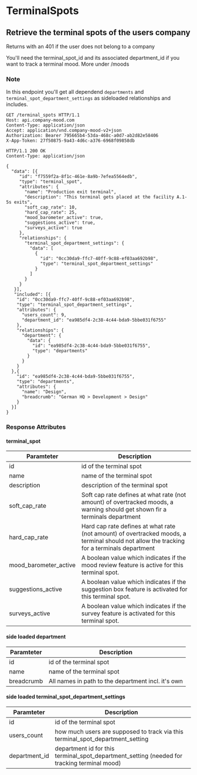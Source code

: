 # TerminalSpots

## Retrieve the terminal spots of the users company
Returns with an 401 if the user does not belong to a company

You'll need the terminal_spot_id and its associated department_id if you
want to track a terminal mood. More under /moods

### Note
In this endpoint you'll get all dependend `departments` and `terminal_spot_department_settings` as sideloaded relationships and includes.

```http
GET /terminal_spots HTTP/1.1
Host: api.company-mood.com
Content-Type: application/json
Accept: application/vnd.company-mood-v2+json
Authorization: Bearer 795665b4-53da-468c-a0d7-ab2d82e58406
X-App-Token: 27f50875-9a43-4d6c-a376-6968f09858db
```

```http
HTTP/1.1 200 OK
Content-Type: application/json

{
  "data": [{
     "id": "f7559f2a-8f1c-461e-8a9b-7efea5564edb",
     "type": "terminal_spot",
     "attributes": {
       "name": "Production exit terminal",
       "description": "This terminal gets placed at the facility A.1-5s exits",
       "soft_cap_rate": 10,
       "hard_cap_rate": 25,
       "mood_barometer_active": true,
       "suggestions_active": true,
       "surveys_active": true
     },
     "relationships": {
       "terminal_spot_department_settings": {
         "data": [
           {
             "id": "0cc30da9-ffc7-40ff-9c88-ef03aa692b98",
             "type": "terminal_spot_department_settings"
           }
         ]
       }
     }
   }],
   "included": [{
    "id": "0cc30da9-ffc7-40ff-9c88-ef03aa692b98",
    "type": "terminal_spot_department_settings",
    "attributes": {
      "users_count": 9,
      "department_id": "ea985df4-2c38-4c44-bda9-5bbe031f6755"
    },
    "relationships": {
      "department": {
        "data": {
          "id": "ea985df4-2c38-4c44-bda9-5bbe031f6755",
          "type": "departments"
        }
      }
    }
  },{
    "id": "ea985df4-2c38-4c44-bda9-5bbe031f6755",
    "type": "departments",
    "attributes": {
      "name": "Design",
      "breadcrumb": "German HQ > Development > Design"
    }
  }]
}
```

### Response Attributes

#### terminal_spot

Paramteter            | Description
----------------------|------------
id                    | id of the terminal spot
name                  | name of the terminal spot
description           | description of the terminal spot
soft_cap_rate         | Soft cap rate defines at what rate (not amount) of overtracked moods, a warning should get shown fir a terminals department
hard_cap_rate         | Hard cap rate defines at what rate (not amount) of overtracked moods, a terminal should not allow the tracking for a terminals department
mood_barometer_active | A boolean value which indicates if the mood review feature is active for this terminal spot.
suggestions_active    | A boolean value which indicates if the suggestion box feature is activated for this terminal spot.
surveys_active        | A boolean value which indicates if the survey feature is activated for this terminal spot.

#### side loaded department

Paramteter | Description
-----------|------------
id         | id of the terminal spot
name       | name of the terminal spot
breadcrumb | All names in path to the department incl. it's own

#### side loaded terminal_spot_department_settings

Paramteter    | Description
--------------|------------
id            | id of the terminal spot
users_count   | how much users are supposed to track via this terminal_spot_department_setting
department_id | department id for this terminal_spot_department_setting (needed for tracking terminal mood)
